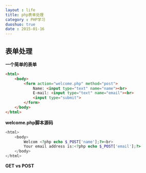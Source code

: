 ```yaml
---
layout : life
title: php表单处理
category : PHP学习
duoshuo: true
date : 2015-01-16
---
```


<!-- more -->

## 表单处理

**一个简单的表单**

```html
<html>
	<body>
		<form action="welcome.php" method="post">
			Name: <input type="text" name="name"><br>
			E-mail: <input type="text" name="email"><br>
			<input type="submit">
		</form>
	</body>
</html>
```

**welcome.php脚本源码**

```php
<html>
	<body>
		Welcom <?php echo $_POST['name'];?><br>
		Your email address is:<?php echo $_POST['email'];?>
	</body>
</html>
```

**GET vs POST**

